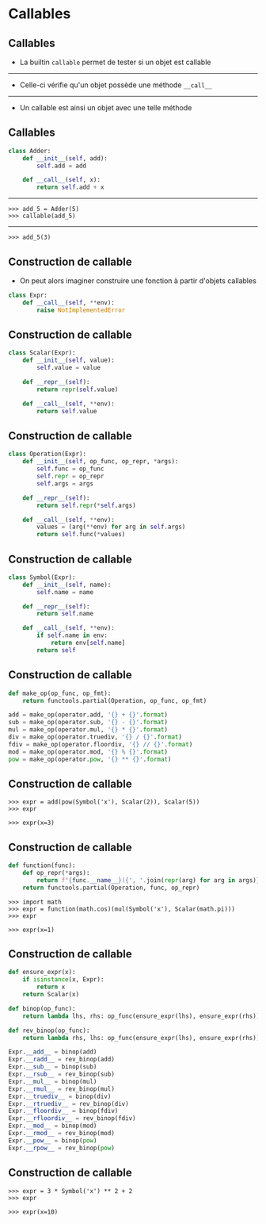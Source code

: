 # Callables

## Callables

- La builtin `callable` permet de tester si un objet est callable

---

- Celle-ci vérifie qu'un objet possède une méthode `__call__`

---

- Un callable est ainsi un objet avec une telle méthode

## Callables

```python
class Adder:
    def __init__(self, add):
        self.add = add

    def __call__(self, x):
        return self.add + x
```

---

```pycon
>>> add_5 = Adder(5)
>>> callable(add_5)
```

---

```pycon
>>> add_5(3)
```

## Construction de callable

- On peut alors imaginer construire une fonction à partir d'objets callables

```python
class Expr:
    def __call__(self, **env):
        raise NotImplementedError
```

## Construction de callable

```python
class Scalar(Expr):
    def __init__(self, value):
        self.value = value

    def __repr__(self):
        return repr(self.value)

    def __call__(self, **env):
        return self.value
```

## Construction de callable

```python
class Operation(Expr):
    def __init__(self, op_func, op_repr, *args):
        self.func = op_func
        self.repr = op_repr
        self.args = args

    def __repr__(self):
        return self.repr(*self.args)

    def __call__(self, **env):
        values = (arg(**env) for arg in self.args)
        return self.func(*values)
```

## Construction de callable

```python
class Symbol(Expr):
    def __init__(self, name):
        self.name = name

    def __repr__(self):
        return self.name

    def __call__(self, **env):
        if self.name in env:
            return env[self.name]
        return self
```

## Construction de callable

```python
def make_op(op_func, op_fmt):
    return functools.partial(Operation, op_func, op_fmt)
```

```python
add = make_op(operator.add, '{} + {}'.format)
sub = make_op(operator.sub, '{} - {}'.format)
mul = make_op(operator.mul, '{} * {}'.format)
div = make_op(operator.truediv, '{} / {}'.format)
fdiv = make_op(operator.floordiv, '{} // {}'.format)
mod = make_op(operator.mod, '{} % {}'.format)
pow = make_op(operator.pow, '{} ** {}'.format)
```

## Construction de callable

```pycon
>>> expr = add(pow(Symbol('x'), Scalar(2)), Scalar(5))
>>> expr
```

```pycon
>>> expr(x=3)
```

## Construction de callable

```python
def function(func):
    def op_repr(*args):
        return f"{func.__name__}({', '.join(repr(arg) for arg in args)})"
    return functools.partial(Operation, func, op_repr)
```

```pycon
>>> import math
>>> expr = function(math.cos)(mul(Symbol('x'), Scalar(math.pi)))
>>> expr
```

```pycon
>>> expr(x=1)
```

## Construction de callable

```python
def ensure_expr(x):
    if isinstance(x, Expr):
        return x
    return Scalar(x)
```

```python
def binop(op_func):
    return lambda lhs, rhs: op_func(ensure_expr(lhs), ensure_expr(rhs))

def rev_binop(op_func):
    return lambda rhs, lhs: op_func(ensure_expr(lhs), ensure_expr(rhs))

Expr.__add__ = binop(add)
Expr.__radd__ = rev_binop(add)
Expr.__sub__ = binop(sub)
Expr.__rsub__ = rev_binop(sub)
Expr.__mul__ = binop(mul)
Expr.__rmul__ = rev_binop(mul)
Expr.__truediv__ = binop(div)
Expr.__rtruediv__ = rev_binop(div)
Expr.__floordiv__ = binop(fdiv)
Expr.__rfloordiv__ = rev_binop(fdiv)
Expr.__mod__ = binop(mod)
Expr.__rmod__ = rev_binop(mod)
Expr.__pow__ = binop(pow)
Expr.__rpow__ = rev_binop(pow)
```

## Construction de callable

```pycon
>>> expr = 3 * Symbol('x') ** 2 + 2
>>> expr
```

```pycon
>>> expr(x=10)
```
